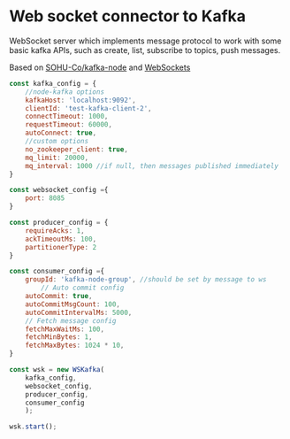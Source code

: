 # Web socket connector to Kafka

WebSocket server which implements message protocol to work with some basic kafka APIs,
such as create, list, subscribe to topics, push messages.

Based on [SOHU-Co/kafka-node](https://github.com/SOHU-Co/kafka-node) 
and [WebSockets](https://github.com/websockets/ws)

```javascript
const kafka_config = {
    //node-kafka options
    kafkaHost: 'localhost:9092',
    clientId: 'test-kafka-client-2',
    connectTimeout: 1000,
    requestTimeout: 60000,
    autoConnect: true,
    //custom options
    no_zookeeper_client: true,
    mq_limit: 20000,
    mq_interval: 1000 //if null, then messages published immediately
}

const websocket_config ={
    port: 8085
}

const producer_config = {
    requireAcks: 1,
    ackTimeoutMs: 100,
    partitionerType: 2
}

const consumer_config ={
    groupId: 'kafka-node-group', //should be set by message to ws
        // Auto commit config
    autoCommit: true,
    autoCommitMsgCount: 100,
    autoCommitIntervalMs: 5000,
    // Fetch message config
    fetchMaxWaitMs: 100,
    fetchMinBytes: 1,
    fetchMaxBytes: 1024 * 10,
}

const wsk = new WSKafka(
    kafka_config,
    websocket_config,
    producer_config,
    consumer_config
    );

wsk.start();

```